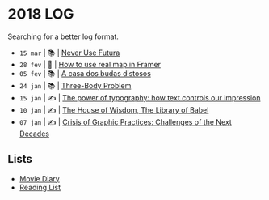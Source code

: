 # 2018 LOG

Searching for a better log format.

* `15 mar` | 📚 | [Never Use Futura](2018/2018-03-15.md)
* `28 fev` | 💎 | [How to use real map in Framer](2018/2018-02-28.md)
* `05 fev` | 📚 | [A casa dos budas distosos](2018/2018-02-05.md)
* `24 jan` | 📚 | [Three-Body Problem](2018/2018-01-24.md)
* `15 jan` | ✍️ | [The power of typography: how text controls our impression](2018/2018-01-15.md)
* `10 jan` | ✍️ | [The House of Wisdom, The Library of Babel](2018/2018-01-10.md)
* `07 jan` | ✍️ | [Crisis of Graphic Practices: Challenges of the Next Decades](2018/2018-01-07.md)

## Lists

- [Movie Diary](https://letterboxd.com/zehfernandes/films/diary/)
- [Reading List](2018/books.md)
